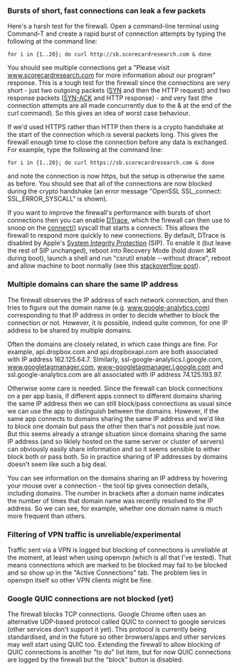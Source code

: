 ### Bursts of short, fast connections can leak a few packets

Here's a harsh test for the firewall.   Open a command-line terminal using Command-T and create a rapid burst of connection attempts by typing the following at the command line:

    for i in {1..20}; do curl http://sb.scorecardresearch.com & done

You should see multiple connections get a "Please visit www.scorecardresearch.com for more information about our program" response.  This is a tough test for the firewall since the connections are very short - just two outgoing packets ([SYN](https://en.wikipedia.org/wiki/Transmission_Control_Protocol#Connection_establishment) and then the HTTP request) and two response packets ([SYN-ACK](https://en.wikipedia.org/wiki/Transmission_Control_Protocol#Connection_establishment) and HTTP response) - and very fast (the connection attempts are all made concurrently due to the & at the end of the curl command).  So this gives an idea of worst case behaviour.

If we'd used HTTPS rather than HTTP then there is a crypto handshake at the start of the connection which is several packets long.  This gives the firewall enough time to close the connection before any data is exchanged.    For example, type the following at the command line:

    for i in {1..20}; do curl https://sb.scorecardresearch.com & done

and note the connection is now https, but the setup is otherwise the same as before.  You should see that all of the connections are now blocked during the crypto handshake (an error message "OpenSSL SSL_connect: SSL_ERROR_SYSCALL" is shown).

If you want to improve the firewall's performance with bursts of short connections then you can enable [DTrace](https://en.wikipedia.org/wiki/DTrace), which the firewall can then use to snoop on the [connect()](https://linux.die.net/man/2/connect) syscall that starts a connecti.  This allows the firewall to respond more quickly to new connections.  By default, DTrace is disabled by Apple's [System Integrity Protection](https://en.wikipedia.org/wiki/System_Integrity_Protection) (SIP).  To enable it (but leave the rest of SIP unchanged), reboot into Recovery Mode (hold down ⌘R during boot), launch a shell and run "csrutil enable --without dtrace", reboot and allow machine to boot normally (see this [stackoverflow post](https://apple.stackexchange.com/questions/208762/now-that-el-capitan-is-rootless-is-there-any-way-to-get-dtrace-working/208763#208763)).

### Multiple domains can share the same IP address

The firewall observes the IP address of each network connection, and then tries to figure out the domain name (e.g. www.google-analytics.com) corresponding to that IP address in order to decide whether to block the connection or not.  However, it is possible, indeed quite common, for one IP address to be shared by multiple domains. 

Often the domains are closely related, in which case things are fine.  For example, api.dropbox.com and api.dropboxapi.com are both associated with IP address 162.125.64.7.  SImilarly, ssl-google-analytics.l.google.com, www.googletagmanager.com, www-googletagmanager.l.google.com and  ssl.google-analytics.com are all associated with IP address 74.125.193.97.

Otherwise some care is needed.  Since the firewall can block connections on a per app basis, if different apps connect to different domains sharing the same IP address then we can still block/pass connections as usual since we can use the app to distinguish between the domains.  However, if the same app connects to domains sharing the same IP address and we'd like to block one domain but pass the other then that's not possible just now.  But this seems already a strange situation since domains sharing the same IP address (and so liklely hosted on the same server or cluster of servers) can obviously easily share information and so it seems sensible to either block both or pass both.   So in practice sharing of IP addresses by domains doesn't seem like such a big deal.

You can see information on the domains sharing an IP address by hovering your mouse over a connection - the tool tip gives connection details, including domains.  The number in brackets after a domain name indicates the number of times that domain name was recently resolved to the IP address.  So we can see, for example, whether one domain name is much more frequent than others.

### Filtering of VPN traffic is unreliable/experimental

Traffic sent via a VPN is logged but blocking of connections is unreliable at the moment, at least when using openvpn (which is all that I've tested).  That means connections which are marked to be blocked may fail to be blocked and so show up in the "Active Connections" tab.   The problem lies in openvpn itself so other VPN clients might be fine.  

### Google QUIC connections are not blocked (yet)

The firewall blocks TCP connections.  Google Chrome often uses an alternative UDP-based protocol called QUIC to connect to google services (other services don't support it yet).  This protocol is currently being standardised, and in the future so other browsers/apps and other services may well start using QUIC too.  Extending the firewall to allow blocking of QUIC connections is another "to do" list item, but for now QUIC connections are logged by the firewall but the "block" button is disabled.

